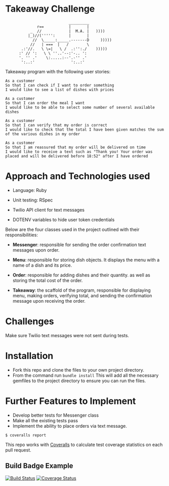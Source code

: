 Takeaway Challenge
==================
```
                            _________
              r==           |       |
           _  //            |  M.A. |   ))))
          |_)//(''''':      |       |
            //  \_____:_____.-------D     )))))
           //   | ===  |   /        \
       .:'//.   \ \=|   \ /  .:'':./    )))))
      :' // ':   \ \ ''..'--:'-.. ':
      '. '' .'    \:.....:--'.-'' .'
       ':..:'                ':..:'

 ```

Takeaway program with the following user stories:

```
As a customer
So that I can check if I want to order something
I would like to see a list of dishes with prices

As a customer
So that I can order the meal I want
I would like to be able to select some number of several available dishes

As a customer
So that I can verify that my order is correct
I would like to check that the total I have been given matches the sum of the various dishes in my order

As a customer
So that I am reassured that my order will be delivered on time
I would like to receive a text such as "Thank you! Your order was placed and will be delivered before 18:52" after I have ordered
```

Approach and Technologies used
==============================

* Language: Ruby

* Unit testing: RSpec

* Twilio API client for text messages

* DOTENV variables to hide user token credentials

Below are the four classes used in the project outlined with their responsibilities:

- **Messenger**: responsible for sending the order confirmation text messages upon order.

- **Menu**: responsible for storing dish objects. It displays the menu with a name of a dish and its price.

- **Order**: responsible for adding dishes and their quantity. as well as storing the total cost of the order.

- **Takeaway**: the scaffold of the program, responsible for displaying menu, making orders, verifying total, and sending the confirmation message upon receiving the order.

Challenges
==========

Make sure Twilio text messages were not sent during tests.


Installation
=============

* Fork this repo and clone the files to your own project directory.
* From the command  run ``` bundle install ``` This will add all the necessary gemfiles to the project directory to ensure you can run the files.


Further Features to Implement
=============================

* Develop better tests for Messenger class
* Make all the existing tests pass
* Implement the ability to place orders via text message.

```
$ coveralls report
```

This repo works with [Coveralls](https://coveralls.io/) to calculate test coverage statistics on each pull request.

Build Badge Example
------------------

[![Build Status](https://travis-ci.org/makersacademy/takeaway-challenge.svg?branch=master)](https://travis-ci.org/makersacademy/takeaway-challenge)
[![Coverage Status](https://coveralls.io/repos/makersacademy/takeaway-challenge/badge.png)](https://coveralls.io/r/makersacademy/takeaway-challenge)
